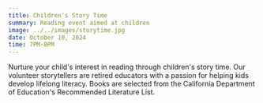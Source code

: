 ```yaml
---
title: Children's Story Time
summary: Reading event aimed at children
image: ../../images/storytime.jpg
date: October 10, 2024
time: 7PM-8PM
---
```

Nurture your child's interest in reading through children's story time. Our volunteer storytellers are retired educators with a passion for helping kids develop lifelong literacy. Books are selected from the California Department of Education's Recommended Literature List.